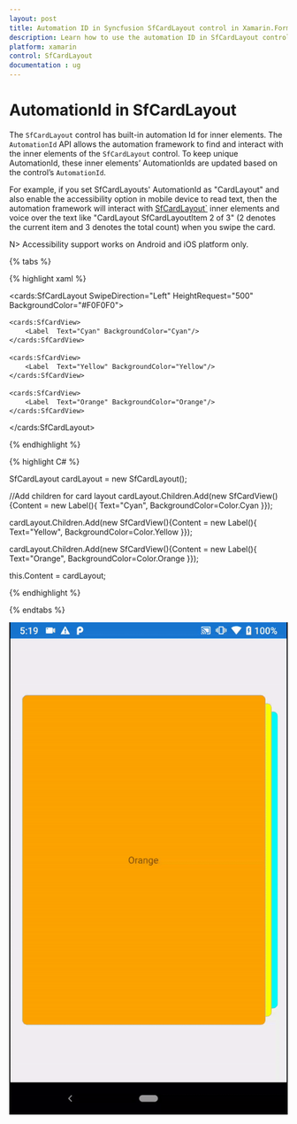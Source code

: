 ```yaml
---
layout: post
title: Automation ID in Syncfusion SfCardLayout control in Xamarin.Forms
description: Learn how to use the automation ID in SfCardLayout control for running the test cases in Xamarin.Forms
platform: xamarin
control: SfCardLayout
documentation : ug
---
```


# AutomationId in SfCardLayout

The `SfCardLayout` control has built-in automation Id for inner elements. The `AutomationId` API allows the automation framework to find and interact with the inner elements of the `SfCardLayout` control. To keep unique AutomationId, these inner elements’ AutomationIds are updated based on the control’s `AutomationId`.

For example, if you set SfCardLayouts' AutomationId as "CardLayout" and also enable the accessibility option in mobile device to read text, then the automation framework will interact with [SfCardLayout`](https://help.syncfusion.com/xamarin/cards/getting-started#sfcardlayout) inner elements and voice over the text like "CardLayout SfCardLayoutItem 2 of 3" (2 denotes the current item and 3 denotes the total count) when you swipe the card.

N> Accessibility support works on Android and iOS platform only.

{% tabs %} 

{% highlight xaml %} 

<cards:SfCardLayout SwipeDirection="Left" HeightRequest="500" BackgroundColor="#F0F0F0">

	<cards:SfCardView>
		<Label  Text="Cyan" BackgroundColor="Cyan"/>
	</cards:SfCardView>

	<cards:SfCardView>
		<Label  Text="Yellow" BackgroundColor="Yellow"/>
	</cards:SfCardView>

	<cards:SfCardView>
		<Label  Text="Orange" BackgroundColor="Orange"/>
	</cards:SfCardView>  

</cards:SfCardLayout>

{% endhighlight %}

{% highlight C# %} 

SfCardLayout cardLayout = new SfCardLayout();

//Add children for card layout 
cardLayout.Children.Add(new SfCardView(){Content = new Label(){ Text="Cyan", BackgroundColor=Color.Cyan }});

cardLayout.Children.Add(new SfCardView(){Content = new Label(){ Text="Yellow", BackgroundColor=Color.Yellow }});

cardLayout.Children.Add(new SfCardView(){Content = new Label(){ Text="Orange", BackgroundColor=Color.Orange }});

this.Content = cardLayout;

{% endhighlight %}

{% endtabs %} 

![Initializing Xamarin.Forms SfCardLayout](getting-started_images/layout.gif)
